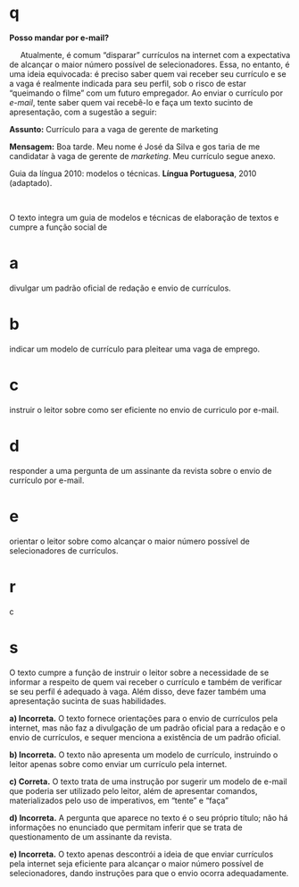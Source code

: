 # q
**Posso mandar por e-mail?**

     Atualmente, é comum “disparar” currículos na internet com a expectativa de alcançar o maior número possível de selecionadores. Essa, no entanto, é uma ideia equivocada: é preciso saber quem vai receber seu currículo e se a vaga é realmente indicada para seu perfil, sob o risco de estar “queimando o filme” com um futuro empregador. Ao enviar o currículo por *e-mail*, tente saber quem vai recebê-lo e faça um texto sucinto de apresentação, com a sugestão a seguir:

**Assunto:** Currículo para a vaga de gerente de marketing

**Mensagem:** Boa tarde. Meu nome é José da Silva e gos taria de me candidatar à vaga de gerente de *marketing*. Meu currículo segue anexo.

Guia da língua 2010: modelos o técnicas. **Língua Portuguesa**, 2010 (adaptado).

 

O texto integra um guia de modelos e técnicas de elaboração de textos e cumpre a função social de

# a
divulgar um padrão oficial de redação e envio de currículos.

# b
indicar um modelo de currículo para pleitear uma vaga de emprego.

# c
instruir o leitor sobre como ser eficiente no envio de curriculo por e-mail.

# d
responder a uma pergunta de um assinante da revista sobre o envio de currículo por e-mail.

# e
orientar o leitor sobre como alcançar o maior número possível de selecionadores de currículos.

# r
c

# s
O texto cumpre a função de instruir o leitor sobre a necessidade de se informar a respeito de quem vai receber o currículo e também de verificar se seu perfil é adequado à vaga. Além disso, deve fazer também uma apresentação sucinta de suas habilidades.

**a) Incorreta.** O texto fornece orientações para o envio de currículos pela internet, mas não faz a divulgação de um padrão oficial para a redação e o envio de currículos, e sequer menciona a existência de um padrão oficial.

**b) Incorreta.** O texto não apresenta um modelo de currículo, instruindo o leitor apenas sobre como enviar um currículo pela internet.

**c) Correta.** O texto trata de uma instrução por sugerir um modelo de e-mail que poderia ser utilizado pelo leitor, além de apresentar comandos, materializados pelo uso de imperativos, em “tente” e “faça”

**d) Incorreta.** A pergunta que aparece no texto é o seu próprio título; não há informações no enunciado que permitam inferir que se trata de questionamento de um assinante da revista.

**e) Incorreta.** O texto apenas descontrói a ideia de que enviar currículos pela internet seja eficiente para alcançar o maior número possível de selecionadores, dando instruções para que o envio ocorra adequadamente.

